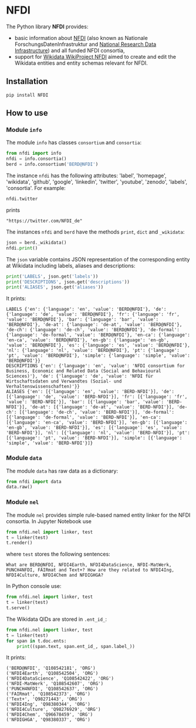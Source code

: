# NFDI

The Python library **NFDI** provides:
* basic information about [NFDI](https://www.nfdi.de) (also known as Nationale ForschungsDatenInfrastruktur and [National Research Data Infrastructure](https://www.dfg.de/en/research_funding/programmes/nfdi/index.html)) and all funded NFDI consortia,
* support for [Wikidata WikiProject NFDI](https://www.wikidata.org/wiki/Wikidata:WikiProject_NFDI) aimed to create and edit the Wikidata entities and entity schemas relevant for NFDI.

## Installation

```shell
pip install NFDI
```

## How to use

### Module `info`

The module `info` has classes `consortium` and `consortia`:

```python
from nfdi import info
nfdi = info.consortia()
berd = info.consortium('BERD@NFDI')
```

The instance `nfdi` has the following attributes: 'label', 'homepage', 'wikidata', 'github', 'google', 'linkedin', 'twitter', 'youtube', 'zenodo', 'labels', 'consortia'. For example:
```python
nfdi.twitter
```
prints
```shell
"https://twitter.com/NFDI_de"
```

The instances `nfdi` and `berd` have the methods `print`, `dict` and `_wikidata`:
 ```python
json = berd._wikidata()
nfdi.print()
```

The `json` variable contains JSON representation of the corresponding entity at Wikidata including labels, aliases and descriptions:
```python
print('LABELS', json.get('labels'))
print('DESCRIPTIONS', json.get('descriptions'))
print('ALIASES', json.get('aliases'))
```
It prints:
```shell
LABELS {'en': {'language': 'en', 'value': 'BERD@NFDI'}, 'de': {'language': 'de', 'value': 'BERD@NFDI'}, 'fr': {'language': 'fr', 'value': 'BERD@NFDI'}, 'bar': {'language': 'bar', 'value': 'BERD@NFDI'}, 'de-at': {'language': 'de-at', 'value': 'BERD@NFDI'}, 'de-ch': {'language': 'de-ch', 'value': 'BERD@NFDI'}, 'de-formal': {'language': 'de-formal', 'value': 'BERD@NFDI'}, 'en-ca': {'language': 'en-ca', 'value': 'BERD@NFDI'}, 'en-gb': {'language': 'en-gb', 'value': 'BERD@NFDI'}, 'es': {'language': 'es', 'value': 'BERD@NFDI'}, 'nl': {'language': 'nl', 'value': 'BERD@NFDI'}, 'pt': {'language': 'pt', 'value': 'BERD@NFDI'}, 'simple': {'language': 'simple', 'value': 'BERD@NFDI'}}
DESCRIPTIONS {'en': {'language': 'en', 'value': 'NFDI consortium for Business, Economic and Related Data (Social and Behavioural Sciences)'}, 'de': {'language': 'de', 'value': 'NFDI für Wirtschaftsdaten und Verwandtes (Sozial- und Verhaltenswissenschaften)'}}
ALIASES {'en': [{'language': 'en', 'value': 'BERD-NFDI'}], 'de': [{'language': 'de', 'value': 'BERD-NFDI'}], 'fr': [{'language': 'fr', 'value': 'BERD-NFDI'}], 'bar': [{'language': 'bar', 'value': 'BERD-NFDI'}], 'de-at': [{'language': 'de-at', 'value': 'BERD-NFDI'}], 'de-ch': [{'language': 'de-ch', 'value': 'BERD-NFDI'}], 'de-formal': [{'language': 'de-formal', 'value': 'BERD-NFDI'}], 'en-ca': [{'language': 'en-ca', 'value': 'BERD-NFDI'}], 'en-gb': [{'language': 'en-gb', 'value': 'BERD-NFDI'}], 'es': [{'language': 'es', 'value': 'BERD-NFDI'}], 'nl': [{'language': 'nl', 'value': 'BERD-NFDI'}], 'pt': [{'language': 'pt', 'value': 'BERD-NFDI'}], 'simple': [{'language': 'simple', 'value': 'BERD-NFDI'}]}
```

### Module `data`

The module `data` has raw data as a dictionary:
```python
from nfdi import data
data.raw()
```

### Module `nel`

The module `nel` provides simple rule-based named entity linker for the NFDI consortia. In Jupyter Notebook use
```python
from nfdi.nel import linker, test
t = linker(test)
t.render()
```
where `test` stores the following sentences:
```shell
What are BERD@NFDI, NFDI4Earth, NFDI4DataScience, NFDI-MatWerk, PUNCH4NFDI, FAIRmat and Text+? How are they related to NFDI4Ing, NFDI4Culture, NFDI4Chem and NFDIGHGA?
```

In Python console use:
```python
from nfdi.nel import linker, test
t = linker(test)
t.serve()
```

The Wikidata QIDs are stored in `.ent_id_`:
```python
from nfdi.nel import linker, test
t = linker(test)
for span in t.doc.ents:
    print((span.text, span.ent_id_, span.label_))
```

It prints:
```shell
('BERD@NFDI', 'Q108542181', 'ORG')
('NFDI4Earth', 'Q108542504', 'ORG')
('NFDI4DataScience', 'Q108542422', 'ORG')
('NFDI-MatWerk', 'Q108542607', 'ORG')
('PUNCH4NFDI', 'Q108542637', 'ORG')
('FAIRmat', 'Q108542373', 'ORG')
('Text+', 'Q98271443', 'ORG')
('NFDI4Ing', 'Q98380344', 'ORG')
('NFDI4Culture', 'Q98276929', 'ORG')
('NFDI4Chem', 'Q96678459', 'ORG')
('NFDIGHGA', 'Q98380337', 'ORG')
```